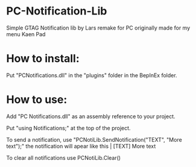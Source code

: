 # PC-Notification-Lib
Simple GTAG Notification lib by Lars remake for PC originally made for my menu Kaen Pad

# How to install:
Put "PCNotifications.dll" in the "plugins" folder in the BepInEx folder.

# How to use:
Add "PC Notifications.dll" as an assembly reference to your project.

Put "using Notifications;" at the top of the project.

To send a notification, use "PCNotiLib.SendNotification("TEXT", "More text");" the notification will apear like this | [TEXT] More text

To clear all notifications use PCNotiLib.Clear()
